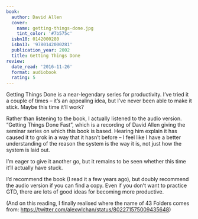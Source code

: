 ```yaml
---
book:
  author: David Allen
  cover:
    name: getting-things-done.jpg
    tint_color: '#7b575c'
  isbn10: 0142000280
  isbn13: '9780142000281'
  publication_year: 2002
  title: Getting Things Done
review:
  date_read: '2016-11-26'
  format: audiobook
  rating: 5
---
```


Getting Things Done is a near-legendary series for productivity. I’ve tried it a couple of times – it’s an appealing idea, but I’ve never been able to make it stick. Maybe this time it’ll work?

Rather than listening to the book, I actually listened to the audio version. “Getting Things Done Fast”, which is a recording of David Allen giving the seminar series on which this book is based. Hearing him explain it has caused it to grok in a way that it hasn’t before – I feel like I have a better understanding of the reason the system is the way it is, not just how the system is laid out.

I’m eager to give it another go, but it remains to be seen whether this time it’ll actually have stuck.

I’d recommend the book (I read it a few years ago), but doubly recommend the audio version if you can find a copy. Even if you don’t want to practice GTD, there are lots of good ideas for becoming more productive.

(And on this reading, I finally realised where the name of 43 Folders comes from: <https://twitter.com/alexwlchan/status/802271575009435648>)
